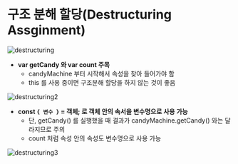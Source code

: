 # 구조 분해 할당(Destructuring Assginment)

![destructuring](https://user-images.githubusercontent.com/47518272/155981734-20544dd5-5fcd-4b44-91c6-7a984332411c.png)

- __var getCandy 와 var count 주목__
  - candyMachine 부터 시작해서 속성을 찾아 들어가야 함
  - this 를 사용 중이면 구조분해 할당을 하지 않는 것이 좋음

![destructuring2](https://user-images.githubusercontent.com/47518272/155981909-4595a20e-b6c4-4db7-b490-c8f95f2e46b6.png)

- __const `{ 변수 }` = 객체; 로 객체 안의 속서을 변수명으로 사용 가능__
  - 단, getCandy() 를 실행했을 때 결과가 candyMachine.getCandy() 와는 달라지므로 주의
  - count 처럼 속성 안의 속성도 변수명으로 사용 가능

![destructuring3](https://user-images.githubusercontent.com/47518272/155982108-39cd0145-c2c1-480d-9344-ae02cd048591.png)
